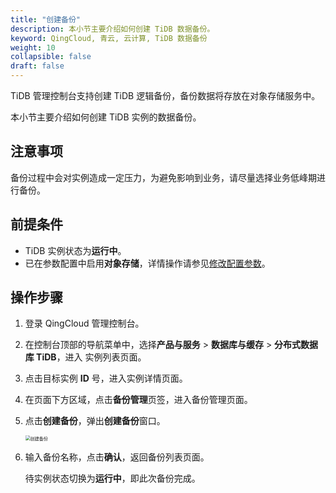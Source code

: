 ```yaml
---
title: "创建备份"
description: 本小节主要介绍如何创建 TiDB 数据备份。 
keyword: QingCloud, 青云, 云计算, TiDB 数据备份
weight: 10
collapsible: false
draft: false
---
```


TiDB 管理控制台支持创建 TiDB 逻辑备份，备份数据将存放在对象存储服务中。

本小节主要介绍如何创建 TiDB 实例的数据备份。

## 注意事项

备份过程中会对实例造成一定压力，为避免影响到业务，请尽量选择业务低峰期进行备份。

## 前提条件

- TiDB 实例状态为**运行中**。
- 已在参数配置中启用**对象存储**，详情操作请参见[修改配置参数](/database/tidb/manual/paramconfig/)。

## 操作步骤

1. 登录 QingCloud 管理控制台。

2. 在控制台顶部的导航菜单中，选择**产品与服务** > **数据库与缓存** > **分布式数据库 TiDB**，进入 实例列表页面。

3. 点击目标实例 **ID** 号，进入实例详情页面。

4. 在页面下方区域，点击**备份管理**页签，进入备份管理页面。

5. 点击**创建备份**，弹出**创建备份**窗口。

   <img src="../../../_images/create_backup.png" alt="创建备份" style="zoom:50%;" />

6. 输入备份名称，点击**确认**，返回备份列表页面。

   待实例状态切换为**运行中**，即此次备份完成。

